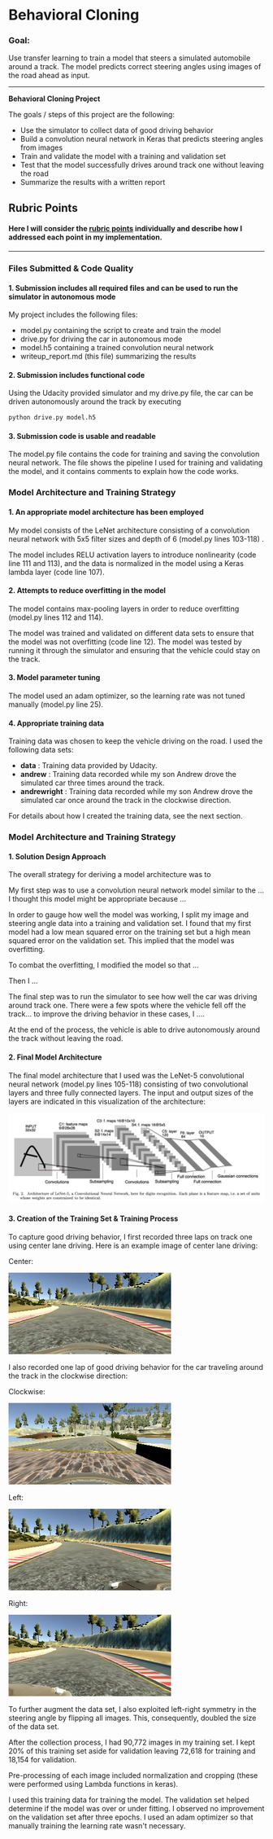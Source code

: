 # **Behavioral Cloning** 

### Goal:

Use transfer learning to train a model that steers a simulated automobile around a track.  The model predicts correct steering angles using images of the road ahead as  input.

---

**Behavioral Cloning Project**

The goals / steps of this project are the following:
* Use the simulator to collect data of good driving behavior
* Build a convolution neural network in Keras that predicts steering angles from images
* Train and validate the model with a training and validation set
* Test that the model successfully drives around track one without leaving the road
* Summarize the results with a written report


[//]: # "Image References"

[image1]: ./images/lenet.png "Model Visualization"
[image2]: ./images/center.jpg "Center Camera"
[image4]: ./images/left.jpg "Left Camera"
[image5]: ./images/right.jpg "Right Camera"
[image3]: ./images/clockwise.jpg	"Clockwise"

## Rubric Points

#### Here I will consider the [rubric points](https://review.udacity.com/#!/rubrics/432/view) individually and describe how I addressed each point in my implementation.

------

### Files Submitted & Code Quality

#### 1. Submission includes all required files and can be used to run the simulator in autonomous mode

My project includes the following files:

- model.py containing the script to create and train the model
- drive.py for driving the car in autonomous mode
- model.h5 containing a trained convolution neural network 
- writeup_report.md (this file) summarizing the results

#### 2. Submission includes functional code

Using the Udacity provided simulator and my drive.py file, the car can be driven autonomously around the track by executing 

```sh
python drive.py model.h5
```

#### 3. Submission code is usable and readable

The model.py file contains the code for training and saving the convolution neural network. The file shows the pipeline I used for training and validating the model, and it contains comments to explain how the code works.

### Model Architecture and Training Strategy

#### 1. An appropriate model architecture has been employed

My model consists of the LeNet architecture consisting of a convolution neural network with 5x5 filter sizes and depth of 6 (model.py lines 103-118) .

The model includes RELU activation layers to introduce nonlinearity (code line 111 and 113), and the data is normalized in the model using a Keras lambda layer (code line 107). 

#### 2. Attempts to reduce overfitting in the model

The model contains max-pooling layers in order to reduce overfitting (model.py lines 112 and 114). 

The model was trained and validated on different data sets to ensure that the model was not overfitting (code line 12). The model was tested by running it through the simulator and ensuring that the vehicle could stay on the track.

#### 3. Model parameter tuning

The model used an adam optimizer, so the learning rate was not tuned manually (model.py line 25).

#### 4. Appropriate training data

Training data was chosen to keep the vehicle driving on the road.  I used the following data sets:

* **data** : Training data provided by Udacity.
* **andrew** : Training data recorded while my son Andrew drove the simulated car three times around the track.
* **andrewright** : Training data recorded while my son Andrew drove the simulated car once around the track in the clockwise direction.

For details about how I created the training data, see the next section. 

### Model Architecture and Training Strategy

#### 1. Solution Design Approach

The overall strategy for deriving a model architecture was to 

My first step was to use a convolution neural network model similar to the ... I thought this model might be appropriate because ...

In order to gauge how well the model was working, I split my image and steering angle data into a training and validation set. I found that my first model had a low mean squared error on the training set but a high mean squared error on the validation set. This implied that the model was overfitting. 

To combat the overfitting, I modified the model so that ...

Then I ... 

The final step was to run the simulator to see how well the car was driving around track one. There were a few spots where the vehicle fell off the track... to improve the driving behavior in these cases, I ....

At the end of the process, the vehicle is able to drive autonomously around the track without leaving the road.

#### 2. Final Model Architecture

The final model architecture that I used was the LeNet-5 convolutional neural network (model.py lines 105-118) consisting of two convolutional layers and three fully connected layers.  The input and output sizes of the layers are indicated in this visualization of the architecture:

![alt text][image1]

#### 3. Creation of the Training Set & Training Process

To capture good driving behavior, I first recorded three laps on track one using center lane driving. Here is an example image of center lane driving:

Center:

![alt text][image2]

I also recorded one lap of good driving behavior for the car traveling around the track in the clockwise direction:

Clockwise:

![alt text][image3]

Left:

![alt text][image4]

Right:

![alt text][image5]



To further augment the data set, I also exploited left-right symmetry in the steering angle by flipping all images. This, consequently, doubled the size of the data set.

After the collection process, I had 90,772 images in my training set. I kept 20% of this training set aside for validation leaving 72,618 for training and 18,154 for validation.  

Pre-processing of each image included normalization and cropping (these were performed using Lambda functions in keras).

I used this training data for training the model. The validation set helped determine if the model was over or under fitting. I observed no improvement on the validation set after three epochs.  I used an adam optimizer so that manually training the learning rate wasn't necessary.